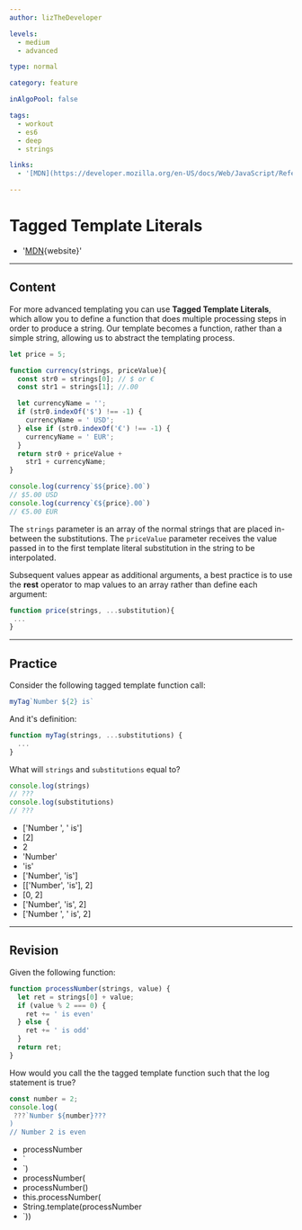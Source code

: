 ```yaml
---
author: lizTheDeveloper

levels:
  - medium
  - advanced

type: normal

category: feature

inAlgoPool: false

tags:
  - workout
  - es6
  - deep
  - strings

links:
  - '[MDN](https://developer.mozilla.org/en-US/docs/Web/JavaScript/Reference/Template_literals){website}'

---
```

# Tagged Template Literals

  - '[MDN](https://developer.mozilla.org/en-US/docs/Web/JavaScript/Reference/Template_literals){website}'

---
## Content

For more advanced templating you can use **Tagged Template Literals**, which allow you to define a function that does multiple processing steps in order to produce a string. Our template becomes a function, rather than a simple string, allowing us to abstract the templating process.

```javascript
let price = 5;

function currency(strings, priceValue){
  const str0 = strings[0]; // $ or €
  const str1 = strings[1]; //.00

  let currencyName = '';
  if (str0.indexOf('$') !== -1) {
    currencyName = ' USD';
  } else if (str0.indexOf('€') !== -1) {
    currencyName = ' EUR';
  }
  return str0 + priceValue +
    str1 + currencyName;
}

console.log(currency`$${price}.00`)
// $5.00 USD
console.log(currency`€${price}.00`)
// €5.00 EUR
```

The `strings` parameter is an array of the normal strings that are placed in-between the substitutions.
The `priceValue` parameter receives the value passed in to the first template literal substitution in the string to be interpolated.

Subsequent values appear as additional arguments, a best practice is to use the **rest** operator to map values to an array rather than define each argument:

```javascript
function price(strings, ...substitution){
 ...
}
```

---
## Practice

Consider the following tagged template function call:

```javascript
myTag`Number ${2} is`
```

And it's definition:

```javascript
function myTag(strings, ...substitutions) {
  ...
}
```

What will `strings` and `substitutions` equal to?

```javascript
console.log(strings)
// ???
console.log(substitutions)
// ???
```

* ['Number ', ' is']
* [2]
* 2
* 'Number'
* 'is'
* ['Number', 'is']
* [['Number', 'is'], 2]
* [0, 2]
* ['Number', 'is', 2]
* ['Number ', ' is', 2]

---
## Revision

Given the following function:

```javascript
function processNumber(strings, value) {
  let ret = strings[0] + value;
  if (value % 2 === 0) {
    ret += ' is even'
  } else {
    ret += ' is odd'
  }
  return ret;
}
```

How would you call the the tagged template function such that the log statement is true?

```javascript
const number = 2;
console.log(
 ???`Number ${number}???
)
// Number 2 is even
```

* processNumber
* `
* `)
* processNumber(
* processNumber()
* this.processNumber(
* String.template(processNumber
* `))
